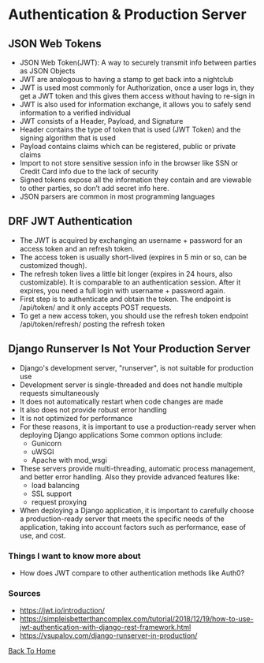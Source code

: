 # Authentication & Production Server

## JSON Web Tokens

- JSON Web Token(JWT): A way to securely transmit info between parties as JSON Objects
- JWT are analogous to having a stamp to get back into a nightclub
- JWT is used most commonly for Authorization, once a user logs in, they get a JWT token and this gives them access without having to re-sign in
- JWT is also used for information exchange, it allows you to safely send information to a verified individual
- JWT consists of a Header, Payload, and Signature
- Header contains the type of token that is used (JWT Token) and the signing algorithm that is used
- Payload contains claims which can be registered, public or private claims
- Import to not store sensitive session info in the browser like SSN or Credit Card info due to the lack of security
- Signed tokens expose all the information they contain and are viewable to other parties, so don’t add secret info here.
- JSON parsers are common in most programming languages

## DRF JWT Authentication

- The JWT is acquired by exchanging an username + password for an access token and an refresh token.
- The access token is usually short-lived (expires in 5 min or so, can be customized though).
- The refresh token lives a little bit longer (expires in 24 hours, also customizable). It is comparable to an authentication session. After it expires, you need a full login with username + password again.
- First step is to authenticate and obtain the token. The endpoint is /api/token/ and it only accepts POST requests.
- To get a new access token, you should use the refresh token endpoint /api/token/refresh/ posting the refresh token

## Django Runserver Is Not Your Production Server

- Django's development server, "runserver", is not suitable for production use
- Development server is single-threaded and does not handle multiple requests simultaneously
- It does not automatically restart when code changes are made
- It also does not provide robust error handling
- It is not optimized for performance
- For these reasons, it is important to use a production-ready server when deploying Django applications Some common options include:
  - Gunicorn
  - uWSGI
  - Apache with mod_wsgi
- These servers provide multi-threading, automatic process management, and better error handling. Also they provide advanced features like:
  - load balancing
  - SSL support
  - request proxying
- When deploying a Django application, it is important to carefully choose a production-ready server that meets the specific needs of the application, taking into account factors such as performance, ease of use, and cost.

### Things I want to know more about

- How does JWT compare to other authentication methods like Auth0?

### Sources

- <https://jwt.io/introduction/>
- <https://simpleisbetterthancomplex.com/tutorial/2018/12/19/how-to-use-jwt-authentication-with-django-rest-framework.html>
- <https://vsupalov.com/django-runserver-in-production/>

[Back To Home](../README.md)